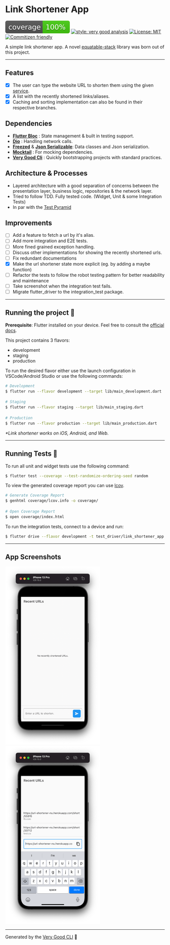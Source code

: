 # Link Shortener App

![coverage][coverage_badge]
[![style: very good analysis][very_good_analysis_badge]][very_good_analysis_link]
[![License: MIT][license_badge]][license_link]
[![Commitizen friendly][commitizen_friendly_badge]][commitizen_friendly_link]

A simple link shortener app. A novel [equatable-stack](https://github.com/realshovanshah/equatable-stack) library was born out of this project.

---

## Features

- [x] The user can type the website URL to shorten them using the given [service][link_shortener_url].
- [x] A list with the recently shortened links/aliases.
- [x] Caching and sorting implementation can also be found in their respective branches.

## Dependencies

- **[Flutter Bloc][flutter_bloc_link]** : State management & built in testing support.
- **[Dio][dio_link]** : Handling network calls.
- **[Freezed][freezed_link]** & **[Json Serializable][json_serializable_link]**: Data classes and Json serialization.
- **[Mocktail](mocktail_link)** : For mocking dependencies.
- **[Very Good Cli](very_good_cli_link)** : Quickly bootstrapping projects with standard practices.

## Architecture & Processes

- Layered architecture with a good separation of concerns between the presentation layer, business logic, repositories & the network layer.
- Tried to follow TDD. Fully tested code. (Widget, Unit & some Integration Tests)
- In par with the [Test Pyramid][test_pyramid_link]

## Improvements

- [ ] Add a feature to fetch a url by it's alias.
- [ ] Add more integration and E2E tests.
- [ ] More fined grained exception handling.
- [ ] Discuss other implementations for showing the recently shortened urls.
- [ ] Fix redundant documentations
- [x] Make the url shortener state more explicit (eg. by adding a maybe function)
- [ ] Refactor the tests to follow the robot testing pattern for better readability and maintenance
- [ ] Take screenshot when the integration test fails.
- [ ] Migrate flutter_driver to the integration_test package.

---

## Running the project 🚀

**Prerequisite**: Flutter installed on your device. Feel free to consult the [official docs][flutter_install_link].

This project contains 3 flavors:

- development
- staging
- production

To run the desired flavor either use the launch configuration in VSCode/Android Studio or use the following commands:

```sh
# Development
$ flutter run --flavor development --target lib/main_development.dart

# Staging
$ flutter run --flavor staging --target lib/main_staging.dart

# Production
$ flutter run --flavor production --target lib/main_production.dart
```

_\*Link shortener works on iOS, Android, and Web._

---

## Running Tests 🧪

To run all unit and widget tests use the following command:

```sh
$ flutter test --coverage --test-randomize-ordering-seed random
```

To view the generated coverage report you can use [lcov](https://github.com/linux-test-project/lcov).

```sh
# Generate Coverage Report
$ genhtml coverage/lcov.info -o coverage/

# Open Coverage Report
$ open coverage/index.html
```

To run the integration tests, connect to a device and run:

```sh
$ flutter drive --flavor development -t test_driver/link_shortener_app.dart
```

---

## App Screenshots

<img src ="images/empty-recents.png" alt="Home/Recents" width = 300> <img src ="images/shortened-urls.png" alt="Shortened Urls" width = 300>

---

Generated by the [Very Good CLI][very_good_cli_link] 🤖

[coverage_badge]: coverage_badge.svg
[commitizen_friendly_badge]: https://img.shields.io/badge/commitizen-friendly-brightgreen.svg
[commitizen_friendly_link]: http://commitizen.github.io/cz-cli/
[dio_link]: https://pub.dev/packages/dio
[empty_recents_image]: images/empty-recents.png
[freezed_link]: https://pub.dev/packages/freezed
[flutter_install_link]: https://docs.flutter.dev/get-started/install
[flutter_bloc_link]: https://pub.dev/publishers/bloclibrary.dev/packages
[json_serializable_link]: https://pub.dev/packages/json_serializable
[license_badge]: https://img.shields.io/badge/license-MIT-blue.svg
[license_link]: https://opensource.org/licenses/MIT
[link_shortener_url]: https://url-shortener-nu.herokuapp.com
[mocktail_link]: https://pub.dev/packages/mocktail
[shortened_urls_image]: images/shortened-urls.png
[test_pyramid_link]: https://martinfowler.com/articles/practical-test-pyramid.html
[very_good_analysis_badge]: https://img.shields.io/badge/style-very_good_analysis-B22C89.svg
[very_good_analysis_link]: https://pub.dev/packages/very_good_analysis
[very_good_cli_link]: https://github.com/VeryGoodOpenSource/very_good_cli
